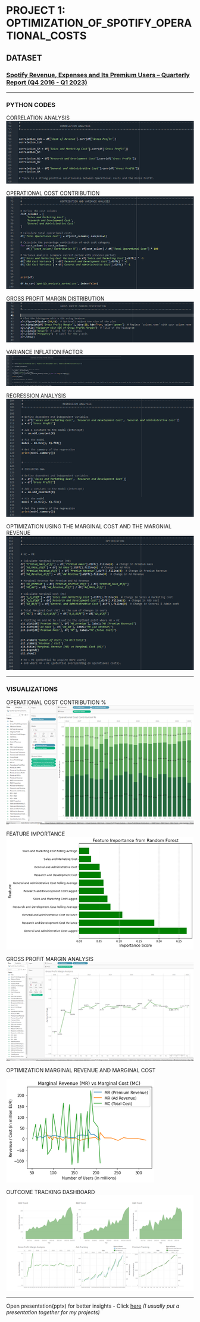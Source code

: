 # PROJECT 1: OPTIMIZATION_OF_SPOTIFY_OPERATIONAL_COSTS


## DATASET
### [Spotify Revenue, Expenses and Its Premium Users – Quarterly Report (Q4 2016 - Q1 2023)](https://github.com/OmoniyiTemie/OPTIMIZATION_OF_SPOTIFY_OPERATIONAL_COSTS/blob/main/DATASET/Spotify%20Quarterly.csv)

------------------------------------------------------------------------------

### PYTHON CODES

CORRELATION ANALYSIS
![](https://github.com/OmoniyiTemie/OPTIMIZATION_OF_SPOTIFY_OPERATIONAL_COSTS/blob/main/images/Correlation.PNG)

OPERATIONAL COST CONTRIBUTION
![](https://github.com/OmoniyiTemie/OPTIMIZATION_OF_SPOTIFY_OPERATIONAL_COSTS/blob/main/images/Op_CostContribution_Var_Analysis.PNG)

GROSS PROFIT MARGIN DISTRIBUTION
![](https://github.com/OmoniyiTemie/OPTIMIZATION_OF_SPOTIFY_OPERATIONAL_COSTS/blob/main/images/GPMD.PNG)

VARIANCE INFLATION FACTOR
![](https://github.com/OmoniyiTemie/OPTIMIZATION_OF_SPOTIFY_OPERATIONAL_COSTS/blob/main/images/VIF%20Analysis.PNG)

REGRESSION ANALYSIS
![](https://github.com/OmoniyiTemie/OPTIMIZATION_OF_SPOTIFY_OPERATIONAL_COSTS/blob/main/images/Regression%20Analysis.PNG)

OPTIMIZATION USING THE MARGINAL COST AND THE MARGNIAL REVENUE
![](https://github.com/OmoniyiTemie/OPTIMIZATION_OF_SPOTIFY_OPERATIONAL_COSTS/blob/main/images/OPTIMIZATION.PNG)

-------------------------------------------------------------------------------



### VISUALIZATIONS

OPERATIONAL COST CONTRIBUTION %
![](https://github.com/OmoniyiTemie/OPTIMIZATION_OF_SPOTIFY_OPERATIONAL_COSTS/blob/main/Tableau/OCC%25.PNG)

FEATURE IMPORTANCE
![](https://github.com/OmoniyiTemie/OPTIMIZATION_OF_SPOTIFY_OPERATIONAL_COSTS/blob/main/Tableau/Feature%20Importance%20on%20Efficiency%20Score.png)

GROSS PROFIT MARGIN ANALYSIS
![](https://github.com/OmoniyiTemie/OPTIMIZATION_OF_SPOTIFY_OPERATIONAL_COSTS/blob/main/Tableau/GPMA.PNG)

OPTIMIZATION MARGINAL REVENUE AND MARGINAL COST

![](https://github.com/OmoniyiTemie/OPTIMIZATION_OF_SPOTIFY_OPERATIONAL_COSTS/blob/main/Tableau/MR%20vs%20MC.png)

OUTCOME TRACKING DASHBOARD
![](https://github.com/OmoniyiTemie/OPTIMIZATION_OF_SPOTIFY_OPERATIONAL_COSTS/blob/main/Tableau/Outcome%20Tracking.PNG)







------------------------------------------------------------------------------------------------------------------------
Open presentation(pptx) for better insights - Click [here](https://github.com/OmoniyiTemie/OPTIMIZATION_OF_SPOTIFY_OPERATIONAL_COSTS/blob/main/PPTX/SPOTIFY_COST_EFFICIENCY_AND_PROFITABILITY_OPTIMIZATION%20(1).pdf) *(I usually put a presentation together for my projects)*

























